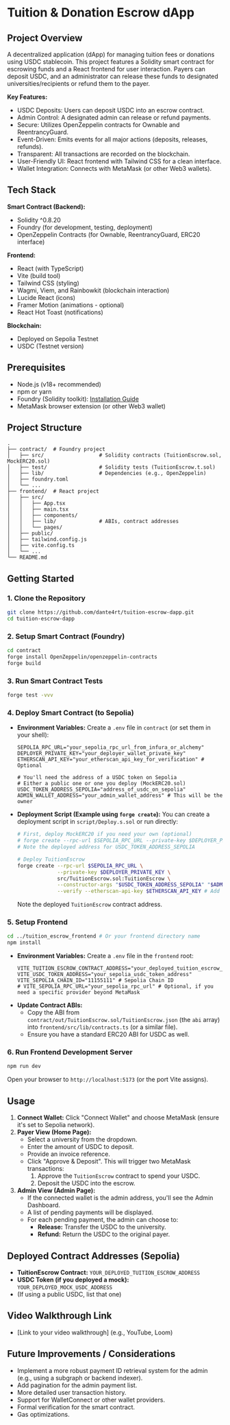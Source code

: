 # Tuition & Donation Escrow dApp

## Project Overview

A decentralized application (dApp) for managing tuition fees or donations using USDC stablecoin. This project features a Solidity smart contract for escrowing funds and a React frontend for user interaction. Payers can deposit USDC, and an administrator can release these funds to designated universities/recipients or refund them to the payer.

**Key Features:**
* USDC Deposits: Users can deposit USDC into an escrow contract.
* Admin Control: A designated admin can release or refund payments.
* Secure: Utilizes OpenZeppelin contracts for Ownable and ReentrancyGuard.
* Event-Driven: Emits events for all major actions (deposits, releases, refunds).
* Transparent: All transactions are recorded on the blockchain.
* User-Friendly UI: React frontend with Tailwind CSS for a clean interface.
* Wallet Integration: Connects with MetaMask (or other Web3 wallets).

## Tech Stack

**Smart Contract (Backend):**
* Solidity ^0.8.20
* Foundry (for development, testing, deployment)
* OpenZeppelin Contracts (for Ownable, ReentrancyGuard, ERC20 interface)

**Frontend:**
* React (with TypeScript)
* Vite (build tool)
* Tailwind CSS (styling)
* Wagmi, Viem, and Rainbowkit (blockchain interaction)
* Lucide React (icons)
* Framer Motion (animations - optional)
* React Hot Toast (notifications)

**Blockchain:**
* Deployed on Sepolia Testnet
* USDC (Testnet version)

## Prerequisites

* Node.js (v18+ recommended)
* npm or yarn
* Foundry (Solidity toolkit): [Installation Guide](https://getfoundry.sh/)
* MetaMask browser extension (or other Web3 wallet)

## Project Structure

```
.
├── contract/  # Foundry project
│   ├── src/                  # Solidity contracts (TuitionEscrow.sol, MockERC20.sol)
│   ├── test/                 # Solidity tests (TuitionEscrow.t.sol)
│   ├── lib/                  # Dependencies (e.g., OpenZeppelin)
│   ├── foundry.toml
│   └── ...
├── frontend/  # React project
│   ├── src/
│   │   ├── App.tsx
│   │   ├── main.tsx
│   │   ├── components/
│   │   ├── lib/              # ABIs, contract addresses
│   │   └── pages/
│   ├── public/
│   ├── tailwind.config.js
│   ├── vite.config.ts
│   └── ...
└── README.md
```

## Getting Started

### 1. Clone the Repository

```bash
git clone https://github.com/dante4rt/tuition-escrow-dapp.git
cd tuition-escrow-dapp
```

### 2. Setup Smart Contract (Foundry)

```bash
cd contract
forge install OpenZeppelin/openzeppelin-contracts
forge build
```

### 3. Run Smart Contract Tests

```bash
forge test -vvv
```

### 4. Deploy Smart Contract (to Sepolia)

* **Environment Variables:** Create a `.env` file in `contract` (or set them in your shell):
    ```env
    SEPOLIA_RPC_URL="your_sepolia_rpc_url_from_infura_or_alchemy"
    DEPLOYER_PRIVATE_KEY="your_deployer_wallet_private_key"
    ETHERSCAN_API_KEY="your_etherscan_api_key_for_verification" # Optional
    
    # You'll need the address of a USDC token on Sepolia
    # Either a public one or one you deploy (MockERC20.sol)
    USDC_TOKEN_ADDRESS_SEPOLIA="address_of_usdc_on_sepolia"
    ADMIN_WALLET_ADDRESS="your_admin_wallet_address" # This will be the owner
    ```

* **Deployment Script (Example using `forge create`):**
    You can create a deployment script in `script/Deploy.s.sol` or run directly:
    ```bash
    # First, deploy MockERC20 if you need your own (optional)
    # forge create --rpc-url $SEPOLIA_RPC_URL --private-key $DEPLOYER_PRIVATE_KEY src/MockERC20.sol:MockERC20 --constructor-args "Mock USDC" "mUSDC" "1000000" --verify --etherscan-api-key $ETHERSCAN_API_KEY
    # Note the deployed address for USDC_TOKEN_ADDRESS_SEPOLIA

    # Deploy TuitionEscrow
    forge create --rpc-url $SEPOLIA_RPC_URL \
                 --private-key $DEPLOYER_PRIVATE_KEY \
                 src/TuitionEscrow.sol:TuitionEscrow \
                 --constructor-args "$USDC_TOKEN_ADDRESS_SEPOLIA" "$ADMIN_WALLET_ADDRESS" \
                 --verify --etherscan-api-key $ETHERSCAN_API_KEY # Add --legacy if needed for some RPCs
    ```
    Note the deployed `TuitionEscrow` contract address.

### 5. Setup Frontend

```bash
cd ../tuition_escrow_frontend # Or your frontend directory name
npm install
```

* **Environment Variables:** Create a `.env` file in the `frontend` root:
    ```env
    VITE_TUITION_ESCROW_CONTRACT_ADDRESS="your_deployed_tuition_escrow_address"
    VITE_USDC_TOKEN_ADDRESS="your_sepolia_usdc_token_address"
    VITE_SEPOLIA_CHAIN_ID="11155111" # Sepolia Chain ID
    # VITE_SEPOLIA_RPC_URL="your_sepolia_rpc_url" # Optional, if you need a specific provider beyond MetaMask
    ```
* **Update Contract ABIs:**
    * Copy the ABI from `contract/out/TuitionEscrow.sol/TuitionEscrow.json` (the `abi` array) into `frontend/src/lib/contracts.ts` (or a similar file).
    * Ensure you have a standard ERC20 ABI for USDC as well.

### 6. Run Frontend Development Server

```bash
npm run dev
```
Open your browser to `http://localhost:5173` (or the port Vite assigns).

## Usage

1.  **Connect Wallet:** Click "Connect Wallet" and choose MetaMask (ensure it's set to Sepolia network).
2.  **Payer View (Home Page):**
    * Select a university from the dropdown.
    * Enter the amount of USDC to deposit.
    * Provide an invoice reference.
    * Click "Approve & Deposit". This will trigger two MetaMask transactions:
        1.  Approve the `TuitionEscrow` contract to spend your USDC.
        2.  Deposit the USDC into the escrow.
3.  **Admin View (Admin Page):**
    * If the connected wallet is the admin address, you'll see the Admin Dashboard.
    * A list of pending payments will be displayed.
    * For each pending payment, the admin can choose to:
        * **Release:** Transfer the USDC to the university.
        * **Refund:** Return the USDC to the original payer.

## Deployed Contract Addresses (Sepolia)

* **TuitionEscrow Contract:** `YOUR_DEPLOYED_TUITION_ESCROW_ADDRESS`
* **USDC Token (if you deployed a mock):** `YOUR_DEPLOYED_MOCK_USDC_ADDRESS`
* (If using a public USDC, list that one)

## Video Walkthrough Link

* [Link to your video walkthrough] (e.g., YouTube, Loom)

## Future Improvements / Considerations

* Implement a more robust payment ID retrieval system for the admin (e.g., using a subgraph or backend indexer).
* Add pagination for the admin payment list.
* More detailed user transaction history.
* Support for WalletConnect or other wallet providers.
* Formal verification for the smart contract.
* Gas optimizations.
